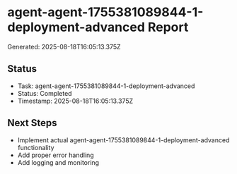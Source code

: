 # agent-agent-1755381089844-1-deployment-advanced Report

Generated: 2025-08-18T16:05:13.375Z

## Status
- Task: agent-agent-1755381089844-1-deployment-advanced
- Status: Completed
- Timestamp: 2025-08-18T16:05:13.375Z

## Next Steps
- Implement actual agent-agent-1755381089844-1-deployment-advanced functionality
- Add proper error handling
- Add logging and monitoring
